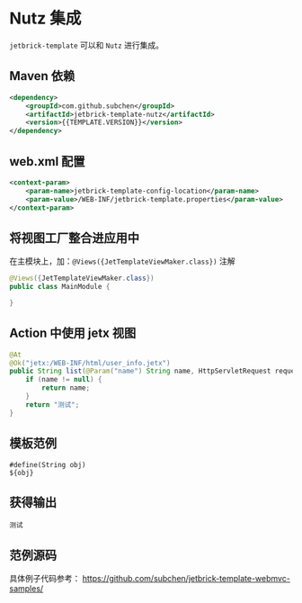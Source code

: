 Nutz 集成
============================

`jetbrick-template` 可以和 `Nutz` 进行集成。


Maven 依赖
------------------

```xml
<dependency>
    <groupId>com.github.subchen</groupId>
    <artifactId>jetbrick-template-nutz</artifactId>
    <version>{{TEMPLATE.VERSION}}</version>
</dependency>
```

web.xml 配置
----------------------------

```xml
<context-param>
    <param-name>jetbrick-template-config-location</param-name>
    <param-value>/WEB-INF/jetbrick-template.properties</param-value>
</context-param>
```


将视图工厂整合进应用中
-----------------------------

在主模块上，加：`@Views({JetTemplateViewMaker.class})` 注解

```java
@Views({JetTemplateViewMaker.class})
public class MainModule {

}
```

Action 中使用 jetx 视图
----------------------------------

```java
@At
@Ok("jetx:/WEB-INF/html/user_info.jetx")
public String list(@Param("name") String name, HttpServletRequest request){
    if (name != null) {
        return name;
    }
    return "测试";
}
```

模板范例
--------------------------------

```
#define(String obj)
${obj}
```

获得输出
-----------------------

```
测试
```

范例源码
--------------------------------

具体例子代码参考： https://github.com/subchen/jetbrick-template-webmvc-samples/

